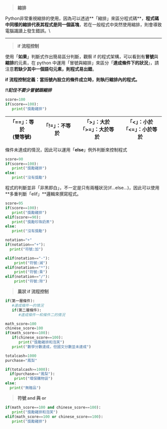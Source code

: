  

> **縮排**

Python非常重視縮排的使用，因為可以透過**「縮排」來區分程式碼**，**程式碼中同樣的縮排代表其程式是同一個區塊**，若在一般程式中突然使用縮排，則會導致電腦識讀上發生錯誤。\

-----

> **if 流程控制**

使用「**如果**」判斷式作出簡易區分判斷，觀察 if 的程式架構，可以看到有**冒號**與**縮排**的元素，在 python 中運用「冒號與縮排」來區分「**達成條件下的狀況**」，請注意**若缺少其中一個語句元素，則程式易出錯**。

**if 流程控制定義：當括號內設立的條件成立時，則執行縮排內的程式。**

***!!記住不要少冒號跟縮排***

```python
score=100
if(score==100):
   print("獎勵雞排")
```

| 「==」：等於<br/>(雙等號) | 「!=」：不等於 | 「>」：大於<br />「>=」：大於等於 | 「<」：小於<br />「<=」：小於等於 |
| ------------------------- | -------------- | --------------------------------- | --------------------------------- |

條件未達成的情況，因此可以運用「**else**」例外判斷來控制程式

```python
score=90
if(score==100):
   print("獎勵雞排")
else:
   print("沒有獎勵")
```

程式的判斷並非「非黑即白」，不一定是只有兩種狀況(if...else...)，因此可以使用**多重判斷「elif」**邏輯來撰寫程式。

```python
score=95
if(score==100):
   print("獎勵雞排")
elif(score>=90):
   print("獎勵珍珠奶茶")
else:
   print("沒有獎勵")
```

```python
notation="+"
if(notation=="+"):
  print("符號:加")

elif(notation=="-"):
	print("符號:減")
elif(notation=="*"):
	print("符號:乘")
elif(notation=="/"):
	print("符號:除")
```

> **巢狀 if 流程控制**

```python
if(第一層條件):
   #達成條件一的情況
   if(第二層條件):
      #達成條件一和條件二的情況
```

```python
math_score=100
chinese_score=100
if(math_score==100):
   if(chinese_score==100):
      print("獎勵雞排和泡芙")
   print("數學分數達成，但國文分數並未達成")
```

```python
totalcash=1000
purchase="鳳梨"

if(totalcash>=1000):
  if(purchase=="鳳梨"):
    print("環保購物袋")
else:
  print("無贈品")
```

> **符號 and 與 or**

```python
if(math_score==100 and chinese_score==100):
   print("獎勵雞排和泡芙")
elif(math_score==100 or chinese_score==100):
   print("獎勵雞排")
```

